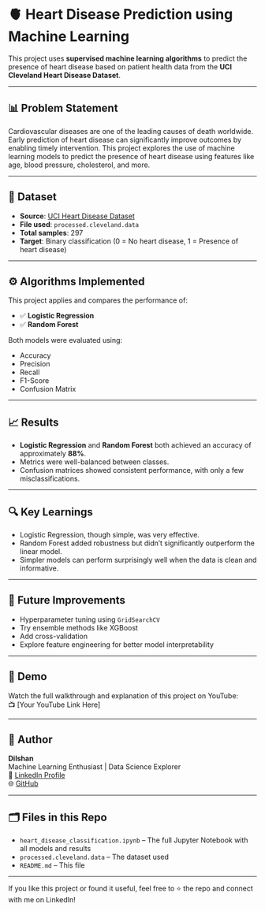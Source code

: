 # 🫀 Heart Disease Prediction using Machine Learning

This project uses **supervised machine learning algorithms** to predict the presence of heart disease based on patient health data from the **UCI Cleveland Heart Disease Dataset**.

---

## 📊 Problem Statement

Cardiovascular diseases are one of the leading causes of death worldwide. Early prediction of heart disease can significantly improve outcomes by enabling timely intervention. This project explores the use of machine learning models to predict the presence of heart disease using features like age, blood pressure, cholesterol, and more.

---

## 📁 Dataset

- **Source**: [UCI Heart Disease Dataset](https://archive.ics.uci.edu/ml/datasets/Heart+Disease)
- **File used**: `processed.cleveland.data`
- **Total samples**: 297
- **Target**: Binary classification (0 = No heart disease, 1 = Presence of heart disease)

---

## ⚙️ Algorithms Implemented

This project applies and compares the performance of:

- ✅ **Logistic Regression**
- ✅ **Random Forest**

Both models were evaluated using:
- Accuracy
- Precision
- Recall
- F1-Score
- Confusion Matrix

---

## 📈 Results

- **Logistic Regression** and **Random Forest** both achieved an accuracy of approximately **88%**.
- Metrics were well-balanced between classes.
- Confusion matrices showed consistent performance, with only a few misclassifications.

---

## 🔍 Key Learnings

- Logistic Regression, though simple, was very effective.
- Random Forest added robustness but didn’t significantly outperform the linear model.
- Simpler models can perform surprisingly well when the data is clean and informative.

---

## 🧠 Future Improvements

- Hyperparameter tuning using `GridSearchCV`
- Try ensemble methods like XGBoost
- Add cross-validation
- Explore feature engineering for better model interpretability

---

## 🎥 Demo

Watch the full walkthrough and explanation of this project on YouTube:  
📺 [Your YouTube Link Here]

---

## 📌 Author

**Dilshan**  
Machine Learning Enthusiast | Data Science Explorer  
🔗 [LinkedIn Profile](https://linkedin.com/in/YOUR-LINKEDIN)  
🌐 [GitHub](https://github.com/Dilshan-686)

---

## 🗂️ Files in this Repo

- `heart_disease_classification.ipynb` – The full Jupyter Notebook with all models and results
- `processed.cleveland.data` – The dataset used
- `README.md` – This file

---

If you like this project or found it useful, feel free to ⭐️ the repo and connect with me on LinkedIn!

